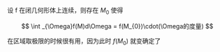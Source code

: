 ---
---

设 f 在闭几何形体上连续，则存在 $M_{0}$ 使得

$$
\int _{\Omega}f(M)d\Omega = f(M_{0})\cdot(\Omega的度量) 
$$

在区域取极限的时候很有用，因为此时 $f(M_{0})$ 就变确定了
